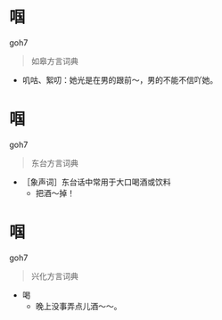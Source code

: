 # 啯
goh7
> 如皋方言词典
- 叽咕、絮叨：她光是在男的跟前～，男的不能不信吖她。

# 啯
goh7
> 东台方言词典
- ［象声词］东台话中常用于大口喝酒或饮料
  - 把酒～掉！

# 啯
goh7
> 兴化方言词典
- 喝
  - 晚上没事弄点儿酒～～。
